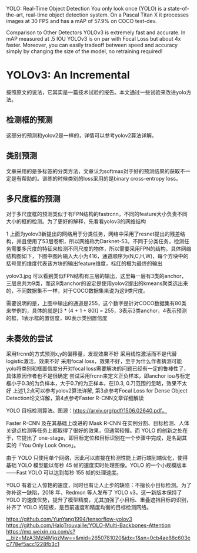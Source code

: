

<!--
 * @version:
 * @Author:  StevenJokess https://github.com/StevenJokess
 * @Date: 2020-12-06 19:19:02
 * @LastEditors:  StevenJokess https://github.com/StevenJokess
 * @LastEditTime: 2020-12-15 17:55:20
 * @Description:
 * @TODO::
 * @Reference:https://pjreddie.com/darknet/yolo/
 * https://www.jianshu.com/p/d5b65e89d4c8
 * https://arxiv.org/abs/1804.02767
-->
YOLO: Real-Time Object Detection
You only look once (YOLO) is a state-of-the-art, real-time object detection system. On a Pascal Titan X it processes images at 30 FPS and has a mAP of 57.9% on COCO test-dev.


Comparison to Other Detectors
YOLOv3 is extremely fast and accurate. In mAP measured at .5 IOU YOLOv3 is on par with Focal Loss but about 4x faster. Moreover, you can easily tradeoff between speed and accuracy simply by changing the size of the model, no retraining required!

# YOLOv3: An Incremental
按照原文的说法，它其实是一篇技术试验的报告。本文通过一些试验来改进yolo方法。

## 检测框的预测
这部分的预测和yolov2是一样的，详情可以参考yolov2算法详解。

## 类别预测
文章采用的是多标签的分类方法，文章认为softmax对于好的预测结果的获取不一定是有帮助的。训练的时候类别的loss采用的是binary cross-entropy loss。

## 多尺度框的预测
对于多尺度框的预测类似于有FPN结构的fastrcnn，不同的feature大小负责不同大小的框的检测。为了更好的解释，先看看yolov3的网络结构


1
上面为yolov3新提出的网络用于分类任务，网络中采用了resnet提出的残差结构，并且使用了53层卷积，所以网络称为Darknet-53。不同于分类任务，检测任务需要多尺度的特征来检测不同尺度的物体，所以需要采用FPN的结构，具体网络结构图如下，下图中图片输入大小为416，通道顺序为(N,C,H,W)，每个方块中的括号里的维度代表该方块的输出feature维度，标红的框为最终的输出


yolov3.jpg
可以看到类似FPN结构有三层的输出，这里每一层有3类的anchor，三层总共为9类，而这9类anchor的设定是使用yolov2提出的kmeans聚类选出来的，不同数据集不一样，对于COCO数据集来说为这9类尺度。

需要说明的是，上图中输出的通道是255，这个数字是针对COCO数据集有80类来举例的，具体的就是[3 * (4 + 1 + 80)] = 255，3表示3类anchor，4表示预测的框，1表示框的置信度，80表示类别置信度

## 未奏效的尝试
采用frcnn的方式预测x,y的偏移量，发现效果不好
采用线性激活而不是代替logistic激活，效果不好
采用focal loss，效果不好，至于为什么作者猜测可能yolo将类别和框置信度分开对focal loss需要解决的问题已经有一定的鲁棒性了，具体原因作者也不是很确定
尝试采用frcnn来定义正负样本，即anchor iou与标定框小于0.3的为负样本，大于0.7的为正样本，在[0.3, 0.7]范围的忽略，效果不太好
上述1,2点可以参考yolov2算法详解, 第3点参考Focal Loss for Dense Object Detection论文详解，第4点参考Faster R-CNN文章详细解读

YOLO 目标检测算法。图源：https://arxiv.org/pdf/1506.02640.pdf。

Faster R-CNN 及在其基础上改进的 Mask R-CNN 在实例分割、目标检测、人体关键点检测等任务上都取得了很好的效果，但通常较慢。而 YOLO 的创新之处在于，它提出了 one-stage，即目标定位和目标识别在一个步骤中完成，是名副其实的「You Only Look Once」。

由于 YOLO 只使用单个网络，因此可以直接在检测性能上进行端到端优化，使得基础 YOLO 模型能以每秒 45 帧的速度实时处理图像。YOLO 的一个小规模版本——Fast YOLO 可以达到每秒 155 帧的处理速度。

YOLO 有着让人惊艳的速度，同时也有让人止步的缺陷：不擅长小目标检测。为了弥补这一缺陷，2018 年，Redmon 等人发布了 YOLO v3。这一新版本保持了 YOLO 的速度优势，提升了模型精度，尤其加强了小目标、重叠遮挡目标的识别，补齐了 YOLO 的短板，是目前速度和精度均衡的目标检测网络。




https://github.com/YunYang1994/tensorflow-yolov3
https://github.com/HaloTrouvaille/YOLO-Multi-Backbones-Attention
https://mp.weixin.qq.com/s?__biz=MzA3MzI4MjgzMw==&mid=2650781020&idx=1&sn=0cb4ae88c603ec778ef5acc1228fb3c1
